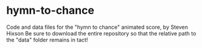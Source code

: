# hymn-to-chance
Code and data files for the "hymn to chance" animated score, by Steven Hixson
Be sure to download the entire repository so that the relative path to the "data" folder remains in tact!
